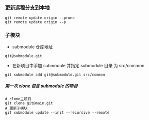 ### 更新远程分支到本地

```
git remote update origin --prune
git remote update origin --p
```

### 子模块

- submodule 仓库地址

```
git@submodule.git
```

- 在新项目中添加 submodule 并指定 submodule 目录 为 src/common

```
git submodule add git@submodule.git src/common
```

##### 第一次 clone 包含 submodule 的项目

```
# clone主项目
git clone git@main.git
# 更新子模块
git submodule update --init --recursive --remote

```
